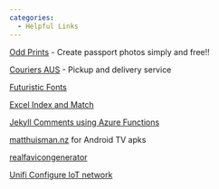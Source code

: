 ```yaml
---
categories:
  - Helpful Links
---
```


[Odd Prints](https://www.oddprints.com/) - Create passport photos simply and free!!

[Couriers AUS](https://www.sendle.com/) - Pickup and delivery service

[Futuristic Fonts](https://www.canva.com/learn/futuristic-fonts/)

[Excel Index and Match](https://www.exceltactics.com/vlookup-multiple-criteria-using-index-match/4/#Using-INDEX-and-MATCH-to-VLOOKUP-with-Two-Criteria)

[Jekyll Comments using Azure Functions](https://damieng.com/blog/2018/05/28/wordpress-to-jekyll-comments)

[matthuisman.nz](https://www.matthuisman.nz/2021/02/new-zealand-apks-for-sideloading.html) for Android TV apks

[realfavicongenerator](https://realfavicongenerator.net/)

[Unifi Configure IoT network](https://www.nodinrogers.com/post/2022-04-09-iot-different-vlan/)
